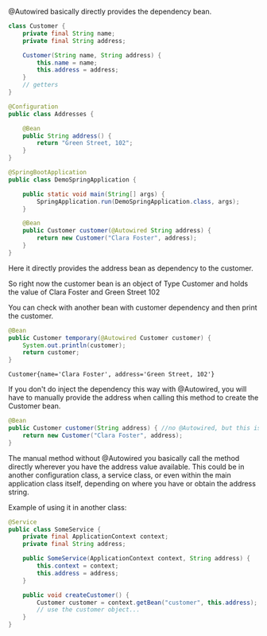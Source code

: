 @Autowired basically directly provides the dependency bean.

```java
class Customer {
    private final String name;
    private final String address;

    Customer(String name, String address) {
        this.name = name;
        this.address = address;
    }
    // getters
}

@Configuration
public class Addresses {

    @Bean
    public String address() {
        return "Green Street, 102";
    }
}

@SpringBootApplication
public class DemoSpringApplication {

    public static void main(String[] args) {
        SpringApplication.run(DemoSpringApplication.class, args);
    }

    @Bean
    public Customer customer(@Autowired String address) {
        return new Customer("Clara Foster", address);
    }
}
```

Here it directly provides the address bean as dependency to the customer.

So right now the customer bean is an object of Type Customer and holds the value of Clara Foster and Green Street 102

You can check with another bean with customer dependency and then print the customer.

```java
@Bean
public Customer temporary(@Autowired Customer customer) {
    System.out.println(customer);
    return customer;
}
```
```
Customer{name='Clara Foster', address='Green Street, 102'}
```

If you don't do inject the dependency this way with @Autowired, you will have to manually provide the address when calling this method to create the Customer bean.

```java
@Bean
public Customer customer(String address) { //no @Autowired, but this is just an idea, Spring will still automatically inject cuz it's smart.
    return new Customer("Clara Foster", address);
}
```

The manual method without @Autowired you basically call the method directly wherever you have the address value available.
This could be in another configuration class, a service class, or even within the main application class itself, depending on where you have or obtain the address string.

Example of using it in another class:

```java
@Service
public class SomeService {
    private final ApplicationContext context;
    private final String address;

    public SomeService(ApplicationContext context, String address) {
        this.context = context;
        this.address = address;
    }

    public void createCustomer() {
        Customer customer = context.getBean("customer", this.address);  //instead of Customer customer = new Customer(this.address)
        // use the customer object...
    }
}
```